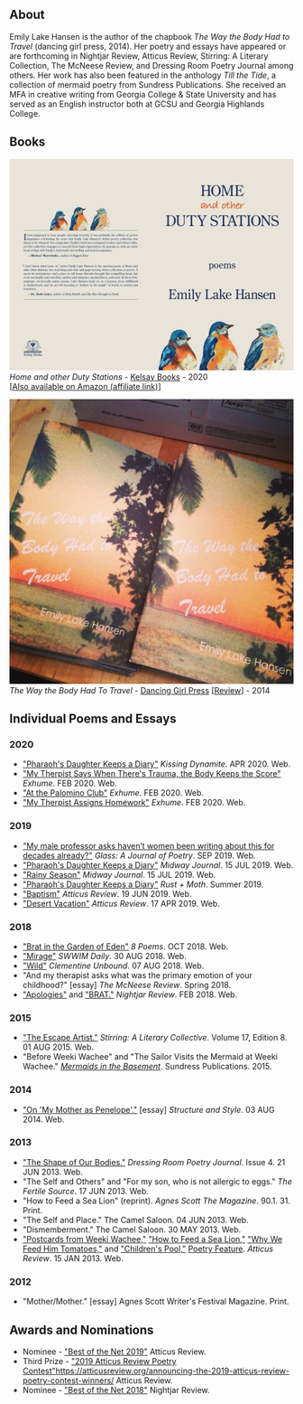 ## About
Emily Lake Hansen is the author of the chapbook _The Way the Body Had to
Travel_ (dancing girl press, 2014). Her poetry and essays have appeared
or are forthcoming in Nightjar Review, Atticus Review, Stirring: A
Literary Collection, The McNeese Review, and Dressing Room Poetry
Journal among others. Her work has also been featured in the anthology
_Till the Tide_, a collection of mermaid poetry from Sundress
Publications. She received an MFA in creative writing from Georgia
College & State University and has served as an English instructor both at
GCSU and Georgia Highlands College.


## Books
[<img src="/assets/images/home_and_other_duty_stations.jpg" alt="Cover Image" />](https://kelsaybooks.com/products/home-and-other-duty-stations)  
_Home and other Duty Stations_ - [Kelsay Books](https://kelsaybooks.com/products/home-and-other-duty-stations) - 2020  
[[Also available on Amazon (affiliate link)](https://amzn.to/3bfGLeS)]

![Chapbook Cover](/assets/images/chapbook_cover.jpg)  
_The Way the Body Had To Travel_ - [Dancing Girl Press](https://dulcetshop.myshopify.com/products/the-way-the-body-had-to-travel-emily-lake-hansen) [[Review](https://www.upthestaircase.org/the-way-the-body-had-to-travel.html)] - 2014

## Individual Poems and Essays

### 2020
* ["Pharaoh's Daughter Keeps a Diary"](https://www.kissingdynamitepoetry.com/emily-lake-hansen-pharaohs-daughter.html) _Kissing Dynamite_. APR 2020. Web.
* ["My Therpist Says When There's Trauma, the Body Keeps the Score"](http://exhumemag.weebly.com/emily-lake-hansen.html) _Exhume_. FEB 2020. Web.
* ["At the Palomino Club"](http://exhumemag.weebly.com/emily-lake-hansen.html) _Exhume_. FEB 2020. Web.
* ["My Therpist Assigns Homework"](http://exhumemag.weebly.com/emily-lake-hansen.html) _Exhume_. FEB 2020. Web.

### 2019
* ["My male professor asks haven’t women been writing about this for decades already?"](http://www.glass-poetry.com/journal/2019/september/hansen-my.html) _Glass: A Journal of Poetry_. SEP 2019. Web.
* ["Pharaoh's Daughter Keeps a Diary"](http://midwayjournal.com/pharaohs-daughter-keeps-a-diary/) _Midway Journal_. 15 JUL 2019. Web.
* ["Rainy Season"](http://midwayjournal.com/rainy-season/) _Midway Journal_. 15 JUL 2019. Web.
* ["Pharaoh's Daughter Keeps a Diary"](https://rustandmoth.com/work/pharaohs-daughter-keeps-a-diary/) _Rust + Moth_. Summer 2019.
* ["Baptism"](https://atticusreview.org/baptism/) _Atticus Review_. 19 JUN 2019. Web.
* ["Desert Vacation"](https://atticusreview.org/desert-vacation) _Atticus Review_. 17 APR 2019. Web.

### 2018
* ["Brat in the Garden of Eden"](https://8poems.com/issue-four#/brat-in-the-garden-of-eden-emily-lake-hansen/) _8 Poems_. OCT 2018. Web.
* ["Mirage"](https://www.swwim.org/blog/2018/8/30/mirage-by-emily-lake-hansen) _SWWIM Daily_. 30 AUG 2018. Web.
* ["Wild"](https://clementineunbound.wordpress.com/2018/08/07/emily-lake-hansen-wild/) _Clementine Unbound_. 07 AUG 2018. Web.
* "And my therapist asks what was the primary emotion of your childhood?" [essay] _The McNeese Review_. Spring 2018.
* ["Apologies"](https://nightjarreview.com/emily-lake-hansen.html) and ["BRAT."](https://nightjarreview.com/emily-lake-hansen.html) _Nightjar Review_. FEB 2018. Web.

### 2015
* ["The Escape Artist."](http://www.sundresspublications.com/stirring/archives/v17/e8/hansene.htm) _Stirring: A Literary Collective_. Volume 17, Edition 8. 01 AUG 2015. Web.
* "Before Weeki Wachee" and "The Sailor Visits the Mermaid at Weeki Wachee." [_Mermaids in the Basement_](https://squareup.com/market/sundress-publications/till-the-tide-an-anthology-of-mermaid-poetry). Sundress Publications. 2015.

### 2014
* ["On 'My Mother as Penelope'."](http://structureandstyle.org/post/93705929440/my-mother-as-penelope) [essay] _Structure and Style_. 03 AUG 2014. Web.

### 2013
* ["The Shape of Our Bodies."](https://www.dressingroompoetryjournal.com/emily-lake-hansen.html) _Dressing Room Poetry Journal_. Issue 4. 21 JUN 2013. Web.
* "The Self and Others" and "For my son, who is not allergic to eggs." _The Fertile Source_. 17 JUN 2013. Web.
* "How to Feed a Sea Lion" (reprint). _Agnes Scott The Magazine_. 90.1. 31. Print.
* "The Self and Place." The Camel Saloon. 04 JUN 2013. Web.
* "Dismemberment." The Camel Saloon. 30 MAY 2013. Web.
* ["Postcards from Weeki Wachee,"](https://atticusreview.org/postcards-from-weeki-wachee/) ["How to Feed a Sea Lion,"](https://atticusreview.org/how-to-feed-a-sea-lion/) ["Why We Feed Him Tomatoes,"](https://atticusreview.org/why-we-feed-him-tomatoes/) and ["Children's Pool,"](https://atticusreview.org/childrens-pool/) [Poetry Feature](https://atticusreview.org/featured-poet-emily-lake-hansen/). _Atticus Review_. 15 JAN 2013. Web.

### 2012
* "Mother/Mother." [essay] Agnes Scott Writer's Festival Magazine. Print.

## Awards and Nominations
* Nominee - ["Best of the Net 2019"](https://atticusreview.org/best-of-the-net-nominations-2019/) Atticus Review.
* Third Prize - ["2019 Atticus Review Poetry Contest"]()https://atticusreview.org/announcing-the-2019-atticus-review-poetry-contest-winners/ Atticus Review.
* Nominee - ["Best of the Net 2018"](https://nightjarreview.com/awards.html) Nightjar Review.
